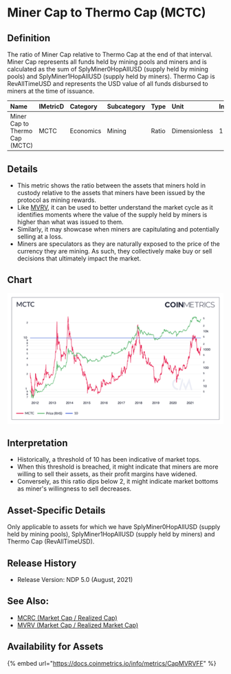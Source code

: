 # Miner Cap to Thermo Cap \(MCTC\)

## Definition

The ratio of Miner Cap relative to Thermo Cap at the end of that interval. Miner Cap represents all funds held by mining pools and miners and is calculated as the sum of SplyMiner0HopAllUSD \(supply held by mining pools\) and SplyMiner1HopAllUSD \(supply held by miners\). Thermo Cap is RevAllTimeUSD and represents the USD value of all funds disbursed to miners at the time of issuance. 

| Name | IMetricD | Category | Subcategory | Type | Unit | Interval |
| :--- | :--- | :--- | :--- | :--- | :--- | :--- |
| Miner Cap to Thermo Cap \(MCTC\) | MCTC | Economics | Mining | Ratio | Dimensionless | 1 day |

## Details

* This metric shows the ratio between the assets that miners hold in custody relative to the assets that miners have been issued by the protocol as mining rewards.
* Like [MVRV](../market/capmvrvcur.md), it can be used to better understand the market cycle as it identifies moments where the value of the supply held by miners is higher than what was issued to them.
* Similarly, it may showcase when miners are capitulating and potentially selling at a loss.
* Miners are speculators as they are naturally exposed to the price of the currency they are mining. As such, they collectively make buy or sell decisions that ultimately impact the market.

## Chart

![](../../.gitbook/assets/mctc-1-.png)

## Interpretation

* Historically, a threshold of 10 has been indicative of market tops. 
* When this threshold is breached, it might indicate that miners are more willing to sell their assets, as their profit margins have widened. 
* Conversely, as this ratio dips below 2, it might indicate market bottoms as miner's willingness to sell decreases. 

 

## Asset-Specific Details

Only applicable to assets for which we have SplyMiner0HopAllUSD \(supply held by mining pools\), SplyMiner1HopAllUSD \(supply held by miners\) and Thermo Cap \(RevAllTimeUSD\).

## Release History

* Release Version: NDP 5.0 \(August, 2021\)

## See Also:

* [MCRC \(Market Cap / Realized Cap\)](miner-cap-to-realized-cap-mcrc.md)
* [MVRV \(Market Cap / Realized Market Cap\)](../market/capmvrvcur.md)

## Availability for Assets

{% embed url="https://docs.coinmetrics.io/info/metrics/CapMVRVFF" %}

